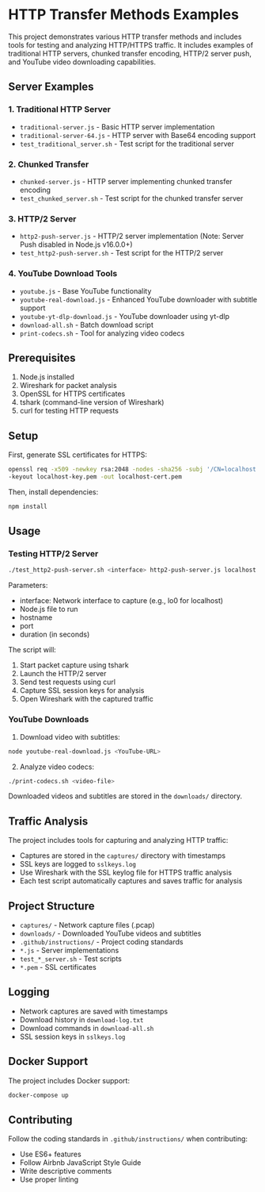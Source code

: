 # HTTP Transfer Methods Examples

This project demonstrates various HTTP transfer methods and includes tools for testing and analyzing HTTP/HTTPS traffic. It includes examples of traditional HTTP servers, chunked transfer encoding, HTTP/2 server push, and YouTube video downloading capabilities.

## Server Examples

### 1. Traditional HTTP Server

- `traditional-server.js` - Basic HTTP server implementation
- `traditional-server-64.js` - HTTP server with Base64 encoding support
- `test_traditional_server.sh` - Test script for the traditional server

### 2. Chunked Transfer

- `chunked-server.js` - HTTP server implementing chunked transfer encoding
- `test_chunked_server.sh` - Test script for the chunked transfer server

### 3. HTTP/2 Server

- `http2-push-server.js` - HTTP/2 server implementation (Note: Server Push disabled in Node.js v16.0.0+)
- `test_http2-push-server.sh` - Test script for the HTTP/2 server

### 4. YouTube Download Tools

- `youtube.js` - Base YouTube functionality
- `youtube-real-download.js` - Enhanced YouTube downloader with subtitle support
- `youtube-yt-dlp-download.js` - YouTube downloader using yt-dlp
- `download-all.sh` - Batch download script
- `print-codecs.sh` - Tool for analyzing video codecs

## Prerequisites

1. Node.js installed
2. Wireshark for packet analysis
3. OpenSSL for HTTPS certificates
4. tshark (command-line version of Wireshark)
5. curl for testing HTTP requests

## Setup

First, generate SSL certificates for HTTPS:

```bash
openssl req -x509 -newkey rsa:2048 -nodes -sha256 -subj '/CN=localhost' \
-keyout localhost-key.pem -out localhost-cert.pem
```

Then, install dependencies:

```bash
npm install
```

## Usage

### Testing HTTP/2 Server

```bash
./test_http2-push-server.sh <interface> http2-push-server.js localhost 3002 10
```

Parameters:

- interface: Network interface to capture (e.g., lo0 for localhost)
- Node.js file to run
- hostname
- port
- duration (in seconds)

The script will:

1. Start packet capture using tshark
2. Launch the HTTP/2 server
3. Send test requests using curl
4. Capture SSL session keys for analysis
5. Open Wireshark with the captured traffic

### YouTube Downloads

1. Download video with subtitles:

```bash
node youtube-real-download.js <YouTube-URL>
```

2. Analyze video codecs:

```bash
./print-codecs.sh <video-file>
```

Downloaded videos and subtitles are stored in the `downloads/` directory.

## Traffic Analysis

The project includes tools for capturing and analyzing HTTP traffic:

- Captures are stored in the `captures/` directory with timestamps
- SSL keys are logged to `sslkeys.log`
- Use Wireshark with the SSL keylog file for HTTPS traffic analysis
- Each test script automatically captures and saves traffic for analysis

## Project Structure

- `captures/` - Network capture files (.pcap)
- `downloads/` - Downloaded YouTube videos and subtitles
- `.github/instructions/` - Project coding standards
- `*.js` - Server implementations
- `test_*_server.sh` - Test scripts
- `*.pem` - SSL certificates

## Logging

- Network captures are saved with timestamps
- Download history in `download-log.txt`
- Download commands in `download-all.sh`
- SSL session keys in `sslkeys.log`

## Docker Support

The project includes Docker support:

```bash
docker-compose up
```

## Contributing

Follow the coding standards in `.github/instructions/` when contributing:

- Use ES6+ features
- Follow Airbnb JavaScript Style Guide
- Write descriptive comments
- Use proper linting
